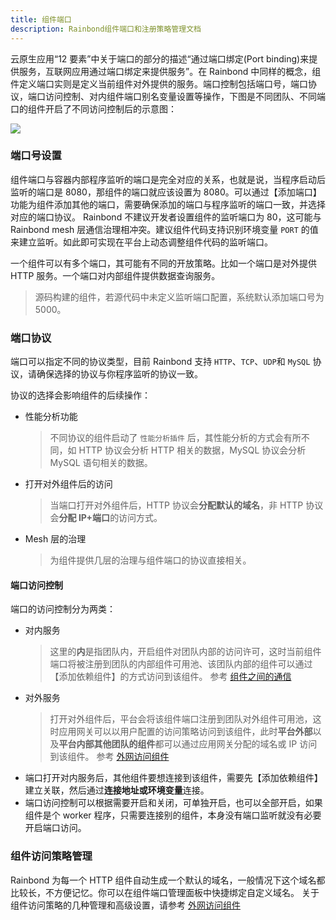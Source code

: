 ```yaml
---
title: 组件端口
description: Rainbond组件端口和注册策略管理文档
---
```


云原生应用“12 要素”中关于端口的部分的描述“通过端口绑定(Port binding)来提供服务，互联网应用通过端口绑定来提供服务”。在 Rainbond 中同样的概念，组件定义端口实则是定义当前组件对外提供的服务。端口控制包括端口号，端口协议，端口访问控制、对内组件端口别名变量设置等操作，下图是不同团队、不同端口的组件开启了不同访问控制后的示意图：

![](https://static.goodrain.com/images/docs/3.6/user-manual/manage/port-manage.png)

### 端口号设置

组件端口与容器内部程序监听的端口是完全对应的关系，也就是说，当程序启动后监听的端口是 8080，那组件的端口就应该设置为 8080。可以通过【添加端口】功能为组件添加其他的端口，需要确保添加的端口与程序监听的端口一致，并选择对应的端口协议。 Rainbond 不建议开发者设置组件的监听端口为 80，这可能与 Rainbond mesh 层通信治理相冲突。建议组件代码支持识别环境变量 `PORT` 的值来建立监听。如此即可实现在平台上动态调整组件代码的监听端口。

一个组件可以有多个端口，其可能有不同的开放策略。比如一个端口是对外提供 HTTP 服务。一个端口对内部组件提供数据查询服务。

> 源码构建的组件，若源代码中未定义监听端口配置，系统默认添加端口号为 5000。

### 端口协议

端口可以指定不同的协议类型，目前 Rainbond 支持 `HTTP`、`TCP`、`UDP`和 `MySQL` 协议，请确保选择的协议与你程序监听的协议一致。

协议的选择会影响组件的后续操作：

- 性能分析功能

  > 不同协议的组件启动了 `性能分析插件` 后，其性能分析的方式会有所不同，如 HTTP 协议会分析 HTTP 相关的数据，MySQL 协议会分析 MySQL 语句相关的数据。

- 打开对外组件后的访问

  > 当端口打开对外组件后，HTTP 协议会<b>分配默认的域名</b>，非 HTTP 协议会<b>分配 IP+端口</b>的访问方式。

- Mesh 层的治理

  > 为组件提供几层的治理与组件端口的协议直接相关。

#### 端口访问控制

端口的访问控制分为两类：

- 对内服务

  > 这里的<b>内</b>是指团队内，开启组件对团队内部的访问许可，这时当前组件端口将被注册到团队的内部组件可用池、该团队内部的组件可以通过【添加依赖组件】的方式访问到该组件。
  > 参考 [组件之间的通信](/docs/user-manual/component-connection/regist_and_discover/)

- 对外服务

  > 打开对外组件后，平台会将该组件端口注册到团队对外组件可用池，这时应用网关可以以用户配置的访问策略访问到该组件，此时<b>平台外部</b>以及<b>平台内部其他团队的组件</b>都可以通过应用网关分配的域名或 IP 访问到该组件。
  > 参考 [外网访问组件](/docs/user-manual/gateway/)

* 端口打开对内服务后，其他组件要想连接到该组件，需要先【添加依赖组件】建立关联，然后通过<b>连接地址或环境变量</b>连接。
* 端口访问控制可以根据需要开启和关闭，可单独开启，也可以全部开启，如果组件是个 worker 程序，只需要连接别的组件，本身没有端口监听就没有必要开启端口访问。

### 组件访问策略管理

Rainbond 为每一个 HTTP 组件自动生成一个默认的域名，一般情况下这个域名都比较长，不方便记忆。你可以在组件端口管理面板中快捷绑定自定义域名。
关于组件访问策略的几种管理和高级设置，请参考 [外网访问组件](/docs/user-manual/gateway/)
